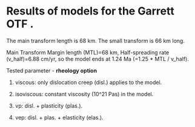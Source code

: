 # Results of models for the Garrett OTF .

The main transform length is 68 km. The small transform is 66 km long.

Main Transform Margin length (MTL)=68 km, Half-spreading rate (v_half)=6.88 cm/yr,
so the model ends at 1.24 Ma (=1.25 * MTL / v_half). 

Tested parameter - **rheology option**

1. viscous: only dislocation creep (disl.) applies to the model.

2. isoviscous: constant viscosity (10^21 Pas) in the model.
 
3. vp: disl. + plasticity (plas.).

4. vep: disl. + plas. + elasticity (elas.).

 
